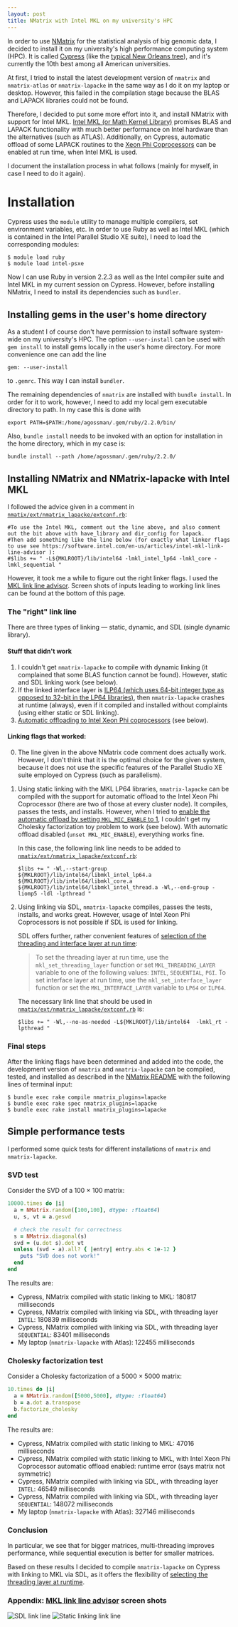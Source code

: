 ```yaml
---
layout: post
title: NMatrix with Intel MKL on my university's HPC
---
```


In order to use [NMatrix](https://github.com/SciRuby/nmatrix) for the statistical analysis of big genomic data, I decided to install it on my university's high performance computing system (HPC). It is called [Cypress](http://crsc.tulane.edu/) (like the [typical New Orleans tree](http://imgc.allpostersimages.com/images/P-473-488-90/64/6420/5OV9100Z/posters/paul-souders-cypress-reflected-in-bayou-along-highway-61-on-stormy-summer-afternoon-new-orleans-louisiana-usa.jpg)), and it's currently the 10th best among all American universities. 

At first, I tried to install the latest development version of `nmatrix` and `nmatrix-atlas` or `nmatrix-lapacke` in the same way as I do it on my laptop or desktop. However, this failed in the compilation stage because the BLAS and LAPACK libraries could not be found.

Therefore, I decided to put some more effort into it, and install NMatrix with support for Intel MKL. [Intel MKL (or Math Kernel Library)](https://software.intel.com/en-us/intel-mkl) promises BLAS and LAPACK functionality with much better performance on Intel hardware than the alternatives (such as ATLAS). Additionally, on Cypress, automatic offload of some LAPACK routines to the [Xeon Phi Coprocessors](http://www.intel.com/content/www/us/en/processors/xeon/xeon-phi-detail.html?gclid=CKrYx9LGtcgCFc2PHwodG9YLuw&gclsrc=aw.ds) can be enabled at run time, when Intel MKL is used.

I document the installation process in what follows (mainly for myself, in case I need to do it again).

# Installation

Cypress uses the `module` utility to manage multiple compilers, set environment variables, etc. In order to use Ruby as well as Intel MKL (which is contained in the Intel Parallel Studio XE suite), I need to load the corresponding modules:

```
$ module load ruby
$ module load intel-psxe
```

Now I can use Ruby in version 2.2.3 as well as the Intel compiler suite and Intel MKL in my current session on Cypress. However, before installing NMatrix, I need to install its dependencies such as `bundler`.

## Installing gems in the user's home directory 

As a student I of course don't have permission to install software system-wide on my university's HPC. The option `--user-install` can be used with `gem install` to install gems locally in the user's home directory. For more convenience one can add the line

```
gem: --user-install
``` 

to `.gemrc`. This way I can install `bundler`.

The remaining dependencies of `nmatrix` are installed with `bundle install`. In order for it to work, however, I need to add my local gem executable directory to path. In my case this is done with 

```
export PATH=$PATH:/home/agossman/.gem/ruby/2.2.0/bin/
```

Also, `bundle install` needs to be invoked with an option for installation in the home directory, which in my case is: 

```
bundle install --path /home/agossman/.gem/ruby/2.2.0/
```

## Installing NMatrix and NMatrix-lapacke with Intel MKL

I followed the advice given in a comment in [`nmatix/ext/nmatrix_lapacke/extconf.rb`](https://github.com/SciRuby/nmatrix/blob/b7d367f544a9d48af5f1b9dedb7ef6adcf488091/ext/nmatrix_lapacke/extconf.rb#L178):

```
#To use the Intel MKL, comment out the line above, and also comment out the bit above with have_library and dir_config for lapack.
#Then add something like the line below (for exactly what linker flags to use see https://software.intel.com/en-us/articles/intel-mkl-link-line-advisor ):
#$libs += " -L${MKLROOT}/lib/intel64 -lmkl_intel_lp64 -lmkl_core -lmkl_sequential "
```

However, it took me a while to figure out the right linker flags. I used the [MKL link line advisor](https://software.intel.com/en-us/articles/intel-mkl-link-line-advisor). Screen shots of inputs leading to working link lines can be found at the bottom of this page.

### The "right" link line

There are three types of linking &mdash; static, dynamic, and SDL (single dynamic library).

#### Stuff that didn't work

1. I couldn't get `nmatrix-lapacke` to compile with dynamic linking (it complained that some BLAS function cannot be found). However, static and SDL linking work (see below).
2. If the linked interface layer is [ILP64 (which uses 64-bit integer type as opposed to 32-bit in the LP64 libraries)](https://software.intel.com/en-us/node/528524), then `nmatrix-lapacke` crashes at runtime (always), even if it compiled and installed without complaints (using either static or SDL linking).
3. [Automatic offloading to Intel Xeon Phi coprocessors](https://wiki.hpc.tulane.edu/trac/wiki/cypress/XeonPhi) (see below).

#### Linking flags that worked:

0. The line given in the above NMatrix code comment does actually work. However, I don't think that it is the optimal choice for the given system, because it does not use the specific features of the Parallel Studio XE suite employed on Cypress (such as parallelism).

1. Using static linking with the MKL LP64 libraries, `nmatrix-lapacke` can be compiled with the support for automatic offload to the Intel Xeon Phi Coprocessor (there are two of those at every cluster node). It compiles, passes the tests, and installs. However, when I tried to [enable the automatic offload by setting `MKL_MIC_ENABLE` to 1](https://wiki.hpc.tulane.edu/trac/wiki/cypress/XeonPhi), I couldn't get my Cholesky factorization toy problem to work (see below). With automatic offload disabled (`unset MKL_MIC_ENABLE`), everything works fine.

   In this case, the following link line needs to be added to [`nmatix/ext/nmatrix_lapacke/extconf.rb`](https://github.com/SciRuby/nmatrix/blob/b7d367f544a9d48af5f1b9dedb7ef6adcf488091/ext/nmatrix_lapacke/extconf.rb#L178):
   
   ```
   $libs += " -Wl,--start-group ${MKLROOT}/lib/intel64/libmkl_intel_lp64.a ${MKLROOT}/lib/intel64/libmkl_core.a ${MKLROOT}/lib/intel64/libmkl_intel_thread.a -Wl,--end-group -liomp5 -ldl -lpthread "
   ```

2. Using linking via SDL, `nmatrix-lapacke` compiles, passes the tests, installs, and works great. However, usage of Intel Xeon Phi Coprocessors is not possible if SDL is used for linking.

   SDL offers further, rather convenient features of [selection of the threading and interface layer at run time](https://software.intel.com/en-us/node/528522):

   > To set the threading layer at run time, use the `mkl_set_threading_layer` function or set `MKL_THREADING_LAYER` variable to one of the following values: `INTEL`, `SEQUENTIAL`, `PGI`. To set interface layer at run time, use the `mkl_set_interface_layer` function or set the `MKL_INTERFACE_LAYER` variable to `LP64` or `ILP64`. 

   The necessary link line that should be used in [`nmatix/ext/nmatrix_lapacke/extconf.rb`](https://github.com/SciRuby/nmatrix/blob/b7d367f544a9d48af5f1b9dedb7ef6adcf488091/ext/nmatrix_lapacke/extconf.rb#L178) is:

   ```
   $libs += " -Wl,--no-as-needed -L${MKLROOT}/lib/intel64  -lmkl_rt -lpthread "
   ```

### Final steps

After the linking flags have been determined and added into the code, the development version of `nmatrix` and `nmatrix-lapacke` can be compiled, tested, and installed as described in the [NMatrix README](https://github.com/SciRuby/nmatrix) with the following lines of terminal input:

```
$ bundle exec rake compile nmatrix_plugins=lapacke
$ bundle exec rake spec nmatrix_plugins=lapacke
$ bundle exec rake install nmatrix_plugins=lapacke
```


## Simple performance tests

I performed some quick tests for different installations of `nmatrix` and `nmatrix-lapacke`.

### SVD test

Consider the SVD of a 100 &times; 100 matrix:

```ruby
10000.times do |i|
  a = NMatrix.random([100,100], dtype: :float64)
  u, s, vt = a.gesvd

  # check the result for correctness
  s = NMatrix.diagonal(s)
  svd = (u.dot s).dot vt
  unless (svd - a).all? { |entry| entry.abs < 1e-12 }
    puts "SVD does not work!"
  end 
end
```

The results are:

* Cypress, NMatrix compiled with static linking to MKL:  180817 milliseconds
* Cypress, NMatrix compiled with linking via SDL, with threading layer `INTEL`:  180839 milliseconds 
* Cypress, NMatrix compiled with linking via SDL, with threading layer `SEQUENTIAL`:  83401 milliseconds 
* My laptop (`nmatrix-lapacke` with Atlas):  122455 milliseconds

### Cholesky factorization test

Consider a Cholesky factorization of a 5000 &times; 5000 matrix:

```ruby
10.times do |i|
  a = NMatrix.random([5000,5000], dtype: :float64)
  b = a.dot a.transpose
  b.factorize_cholesky
end
```

The results are:

* Cypress, NMatrix compiled with static linking to MKL:  47016 milliseconds
* Cypress, NMatrix compiled with static linking to MKL, with Intel Xeon Phi Coprocessor automatic offload enabled: runtime error (says matrix not symmetric)
* Cypress, NMatrix compiled with linking via SDL, with threading layer `INTEL`:  46549 milliseconds 
* Cypress, NMatrix compiled with linking via SDL, with threading layer `SEQUENTIAL`:  148072 milliseconds
* My laptop (`nmatrix-lapacke` with Atlas): 327146 milliseconds

### Conclusion

In particular, we see that for bigger matrices, multi-threading improves performance, while sequential execution is better for smaller matrices.

Based on these results I decided to compile `nmatrix-lapacke` on Cypress with linking to MKL via SDL, as it offers the flexibility of [selecting the threading layer at runtime](https://software.intel.com/en-us/node/528522).

### Appendix: [MKL link line advisor](https://software.intel.com/en-us/articles/intel-mkl-link-line-advisor) screen shots

![SDL link line](/images/link-line-1.png?raw=true)
![Static linking link line](/images/link-line-2.png?raw=true)

